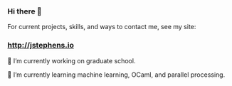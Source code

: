 ### Hi there 👋

For current projects, skills, and ways to contact me, see my site:
### http://jstephens.io

🔭 I’m currently working on graduate school.

🌱 I’m currently learning machine learning, OCaml, and parallel processing.

<!--
**jamieat/jamieat** is a ✨ _special_ ✨ repository because its `README.md` (this file) appears on your GitHub profile.

Here are some ideas to get you started:

- 
-  ...
- 👯 I’m looking to collaborate on ...
- 🤔 I’m looking for help with ...
- 💬 Ask me about ...
- 📫 How to reach me: ...
- 😄 Pronouns: ...
- ⚡ Fun fact: ...
-->
